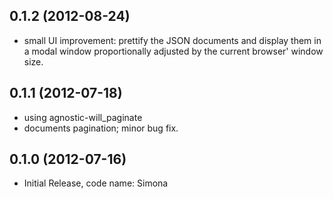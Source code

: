 ## 0.1.2 (2012-08-24)

* small UI improvement: 
  prettify the JSON documents and display them in a
  modal window proportionally adjusted by the current
  browser' window size.

## 0.1.1 (2012-07-18)

* using agnostic-will_paginate
* documents pagination; minor bug fix.

## 0.1.0 (2012-07-16)

* Initial Release, code name: Simona
